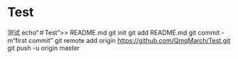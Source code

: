# Test
测试
echo“＃Test”>> README.md 
git init 
git add README.md 
git commit -m“first commit” 
git remote add origin https://github.com/QmqMarch/Test.git
 git push -u origin master
